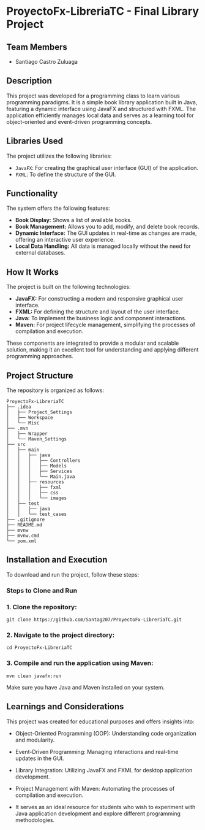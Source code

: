 # ProyectoFx-LibreriaTC - Final Library Project

## Team Members
- Santiago Castro Zuluaga

## Description
This project was developed for a programming class to learn various programming paradigms. It is a simple book library application built in Java, featuring a dynamic interface using JavaFX and structured with FXML. The application efficiently manages local data and serves as a learning tool for object-oriented and event-driven programming concepts.

## Libraries Used
The project utilizes the following libraries:
- `JavaFX`: For creating the graphical user interface (GUI) of the application.
- `FXML`: To define the structure of the GUI.

## Functionality
The system offers the following features:
- **Book Display:** Shows a list of available books.
- **Book Management:** Allows you to add, modify, and delete book records.
- **Dynamic Interface:** The GUI updates in real-time as changes are made, offering an interactive user experience.
- **Local Data Handling:** All data is managed locally without the need for external databases.

## How It Works
The project is built on the following technologies:
- **JavaFX:** For constructing a modern and responsive graphical user interface.
- **FXML:** For defining the structure and layout of the user interface.
- **Java:** To implement the business logic and component interactions.
- **Maven:** For project lifecycle management, simplifying the processes of compilation and execution.

These components are integrated to provide a modular and scalable solution, making it an excellent tool for understanding and applying different programming approaches.

## Project Structure
The repository is organized as follows:

```
ProyectoFx-LibreriaTC
├── .idea
│   ├── Project_Settings
│   ├── Workspace
│   └── Misc
├── .mvn
│   ├── Wrapper
│   └── Maven_Settings
├── src
│   ├── main
│   │   ├── java
│   │   │   ├── Controllers
│   │   │   ├── Models
│   │   │   ├── Services
│   │   │   └── Main.java
│   │   ├── resources
│   │   │   ├── fxml
│   │   │   ├── css
│   │   │   └── images
│   ├── test
│   │   ├── java
│   │   └── test_cases
├── .gitignore
├── README.md
├── mvnw
├── mvnw.cmd
└── pom.xml
```


## Installation and Execution
To download and run the project, follow these steps:

### Steps to Clone and Run

  ### 1. Clone the repository:
  ```
  git clone https://github.com/Santag207/ProyectoFx-LibreriaTC.git
  ```

### 2. Navigate to the project directory:
  ```
  cd ProyectoFx-LibreriaTC
  ```

### 3. Compile and run the application using Maven:
  ```
  mvn clean javafx:run
  ```

Make sure you have Java and Maven installed on your system.

## Learnings and Considerations
This project was created for educational purposes and offers insights into:

- Object-Oriented Programming (OOP): Understanding code organization and modularity.

- Event-Driven Programming: Managing interactions and real-time updates in the GUI.

- Library Integration: Utilizing JavaFX and FXML for desktop application development.

- Project Management with Maven: Automating the processes of compilation and execution.

- It serves as an ideal resource for students who wish to experiment with Java application development and explore different programming methodologies.
